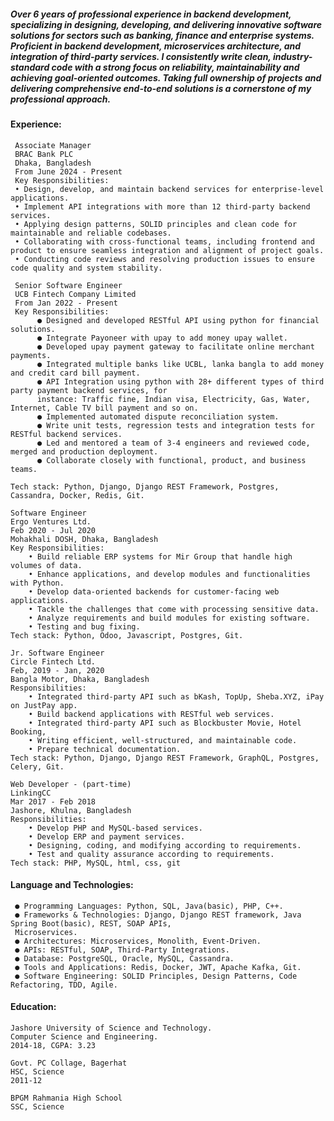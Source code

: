 ##### Over 6 years of professional experience in backend development, specializing in designing, developing, and delivering innovative software solutions for sectors such as banking, finance and enterprise systems. Proficient in backend development, microservices architecture, and integration of third-party services. I consistently write clean, industry-standard code with a strong focus on reliability, maintainability and achieving goal-oriented outcomes. Taking full ownership of projects and delivering comprehensive end-to-end solutions is a cornerstone of my professional approach.

#### Experience:
     Associate Manager
     BRAC Bank PLC
     Dhaka, Bangladesh
     From June 2024 - Present
     Key Responsibilities:
     • Design, develop, and maintain backend services for enterprise-level applications.
     • Implement API integrations with more than 12 third-party backend services.
     • Applying design patterns, SOLID principles and clean code for maintainable and reliable codebases.
     • Collaborating with cross-functional teams, including frontend and product to ensure seamless integration and alignment of project goals.
     • Conducting code reviews and resolving production issues to ensure code quality and system stability.
     
     Senior Software Engineer
     UCB Fintech Company Limited 
     From Jan 2022 - Present
     Key Responsibilities:
          ● Designed and developed RESTful API using python for financial solutions.
          ● Integrate Payoneer with upay to add money upay wallet.
          ● Developed upay payment gateway to facilitate online merchant payments.
          ● Integrated multiple banks like UCBL, lanka bangla to add money and credit card bill payment.
          ● API Integration using python with 28+ different types of third party payment backend services, for
          instance: Traffic fine, Indian visa, Electricity, Gas, Water, Internet, Cable TV bill payment and so on.
          ● Implemented automated dispute reconciliation system.
          ● Write unit tests, regression tests and integration tests for RESTful backend services.
          ● Led and mentored a team of 3-4 engineers and reviewed code, merged and production deployment.
          ● Collaborate closely with functional, product, and business teams.

    Tech stack: Python, Django, Django REST Framework, Postgres, Cassandra, Docker, Redis, Git.

    Software Engineer
    Ergo Ventures Ltd.
    Feb 2020 - Jul 2020
    Mohakhali DOSH, Dhaka, Bangladesh
    Key Responsibilities:
        • Build reliable ERP systems for Mir Group that handle high volumes of data.
        • Enhance applications, and develop modules and functionalities with Python.
        • Develop data-oriented backends for customer-facing web applications.
        • Tackle the challenges that come with processing sensitive data.
        • Analyze requirements and build modules for existing software.
        • Testing and bug fixing.
    Tech stack: Python, Odoo, Javascript, Postgres, Git.
        
    Jr. Software Engineer
    Circle Fintech Ltd.
    Feb, 2019 - Jan, 2020
    Bangla Motor, Dhaka, Bangladesh
    Responsibilities:
        • Integrated third-party API such as bKash, TopUp, Sheba.XYZ, iPay on JustPay app.
        • Build backend applications with RESTful web services.
        • Integrated third-party API such as Blockbuster Movie, Hotel Booking,
        • Writing efficient, well-structured, and maintainable code.
        • Prepare technical documentation.
    Tech stack: Python, Django, Django REST Framework, GraphQL, Postgres, Celery, Git.
        
    Web Developer - (part-time)
    LinkingCC
    Mar 2017 - Feb 2018
    Jashore, Khulna, Bangladesh
    Responsibilities:
        • Develop PHP and MySQL-based services. 
        • Develop ERP and payment services. 
        • Designing, coding, and modifying according to requirements. 
        • Test and quality assurance according to requirements.
    Tech stack: PHP, MySQL, html, css, git

#### Language and Technologies:
     ● Programming Languages: Python, SQL, Java(basic), PHP, C++.
     ● Frameworks & Technologies: Django, Django REST framework, Java Spring Boot(basic), REST, SOAP APIs,
     Microservices.
     ● Architectures: Microservices, Monolith, Event-Driven.
     ● APIs: RESTful, SOAP, Third-Party Integrations.
     ● Database: PostgreSQL, Oracle, MySQL, Cassandra.
     ● Tools and Applications: Redis, Docker, JWT, Apache Kafka, Git.
     ● Software Engineering: SOLID Principles, Design Patterns, Code Refactoring, TDD, Agile.

#### Education:
    Jashore University of Science and Technology.
    Computer Science and Engineering.
    2014-18, CGPA: 3.23
    
    Govt. PC Collage, Bagerhat
    HSC, Science
    2011-12
    
    BPGM Rahmania High School
    SSC, Science
